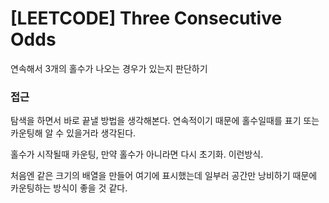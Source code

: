 # [LEETCODE] Three Consecutive Odds

연속해서 3개의 홀수가 나오는 경우가 있는지 판단하기

### 접근

탐색을 하면서 바로 끝낼 방법을 생각해본다. 연속적이기 때문에 홀수일때를 표기 또는 카운팅해 알 수 있을거라 생각된다.

홀수가 시작될때 카운팅, 만약 홀수가 아니라면 다시 초기화. 이런방식.

처음엔 같은 크기의 배열을 만들어 여기에 표시했는데 일부러 공간만 낭비하기 때문에 카운팅하는 방식이 좋을 것 같다.
